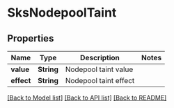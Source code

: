 # SksNodepoolTaint

## Properties

Name | Type | Description | Notes
------------ | ------------- | ------------- | -------------
**value** | **String** | Nodepool taint value | 
**effect** | **String** | Nodepool taint effect | 

[[Back to Model list]](../README.md#documentation-for-models) [[Back to API list]](../README.md#documentation-for-api-endpoints) [[Back to README]](../README.md)


